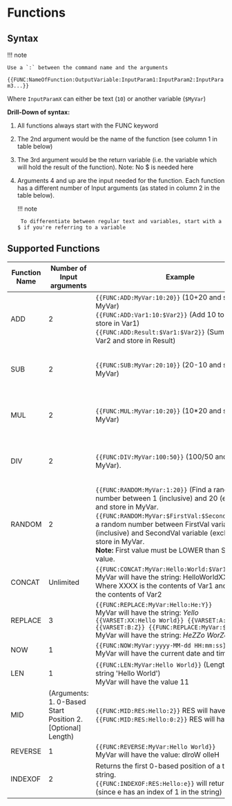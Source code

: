 # Functions

## Syntax
!!! note

    Use a `:` between the command name and the arguments

`{{FUNC:NameOfFunction:OutputVariable:InputParam1:InputParam2:InputParam3...}}`

Where `InputParamX` can either be text (`10`) or another variable (`$MyVar`)

**Drill-Down of syntax:**

1. All functions always start with the FUNC keyword
2. The 2nd argument would be the name of the function (see column 1 in table below)
3. The 3rd argument would be the return variable (i.e. the variable which will hold the result of the function). Note: No $ is needed here
4. Arguments 4 and up are the input needed for the function. Each function has a different number of Input arguments (as stated in column 2 in the table below).

    !!! note

        To differentiate between regular text and variables, start with a $ if you're referring to a variable

## Supported Functions
|Function Name|Number of Input arguments|Example|Comments|
|----|----|----|----|
|ADD|2|`{{FUNC:ADD:MyVar:10:20}}` (10+20 and store in MyVar)<br>`{{FUNC:ADD:Var1:10:$Var2}}` (Add 10 to Var2 and store in Var1)<br>`{{FUNC:ADD:Result:$Var1:$Var2}}` (Sum Var1 and Var2 and store in Result)|
|SUB|2|`{{FUNC:SUB:MyVar:20:10}}` (20-10 and store in MyVar)|(Additional examples similar to ADD above)|
|MUL|2|`{{FUNC:MUL:MyVar:10:20}}` (10*20 and store in MyVar)|(Additional examples similar to ADD above)|
|DIV|2|`{{FUNC:DIV:MyVar:​100:50}}` (100/50 and store in MyVar).|(Additional examples similar to ADD above)|
|RANDOM|2|`{{FUNC:RANDOM:MyVar:1:20}}` (Find a random number between 1 (inclusive) and 20 (exclusive) and store in MyVar.<br>`{{FUNC:RANDOM:MyVar:$FirstVal:$SecondVal}}` (Find a random number between FirstVal variable (inclusive) and SecondVal variable (exclusive) and store in MyVar.<br>**Note:** First value must be LOWER than Second value.|
|CONCAT|Unlimited|`{{FUNC:CONCAT:MyVar:Hello:World:$Var1:Hi:$Var2}}`<br>MyVar will have the string: HelloWorldXXXXHiYYYY Where XXXX is the contents of Var1 and YYYY is the contents of Var2|
|REPLACE|3|`{{FUNC:REPLACE:MyVar:Hello:He:Y}}`<br>MyVar will have the string: *Yello*<br>`{{VARSET:XX:Hello World}} {{VARSET:A:l}}{{VARSET:B:Z}} {{FUNC:REPLACE:MyVar:$XX:$A:$B}}`<br>MyVar will have the string: *HeZZo WorZd*|
|NOW|1|`{{FUNC:NOW:MyVar:yyyy-MM-dd HH:mm:ss}}`<br>MyVar will have the current date and time.|
|LEN|1|`{{FUNC:LEN:MyVar:Hello World}}` (Length of the string 'Hello World')<br>MyVar will have the value 11|
|MID|(Arguments: 1. 0-Based Start Position 2. [Optional] Length)|`{{FUNC:MID:RES:Hello:2}}` RES will have llo<br>`{{FUNC:MID:RES:Hello:0:2}}` RES will have He|
|REVERSE|1|`{{FUNC:REVERSE:MyVar:Hello World}}`<br>MyVar will have the value: dlroW olleH|
|INDEXOF|2|Returns the first 0-based position of a text in the string.<br>`{{FUNC:INDEXOF:RES:Hello:e}}` will return 1 into RES (since e has an index of 1 in the string)|
